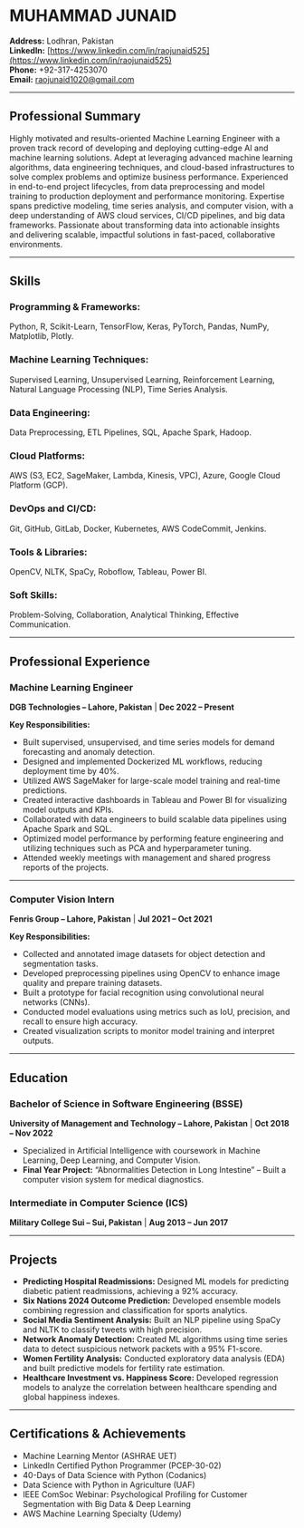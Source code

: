# MUHAMMAD JUNAID

**Address:** Lodhran, Pakistan  
**LinkedIn:** [https://www.linkedin.com/in/raojunaid525](https://www.linkedin.com/in/raojunaid525)  
**Phone:** +92-317-4253070  
**Email:** raojunaid1020@gmail.com  

---

## Professional Summary

Highly motivated and results-oriented Machine Learning Engineer with a proven track record of developing and deploying cutting-edge AI and machine learning solutions. Adept at leveraging advanced machine learning algorithms, data engineering techniques, and cloud-based infrastructures to solve complex problems and optimize business performance. Experienced in end-to-end project lifecycles, from data preprocessing and model training to production deployment and performance monitoring. Expertise spans predictive modeling, time series analysis, and computer vision, with a deep understanding of AWS cloud services, CI/CD pipelines, and big data frameworks. Passionate about transforming data into actionable insights and delivering scalable, impactful solutions in fast-paced, collaborative environments.

---

## Skills

### Programming & Frameworks:
Python, R, Scikit-Learn, TensorFlow, Keras, PyTorch, Pandas, NumPy, Matplotlib, Plotly.

### Machine Learning Techniques:
Supervised Learning, Unsupervised Learning, Reinforcement Learning, Natural Language Processing (NLP), Time Series Analysis.

### Data Engineering:
Data Preprocessing, ETL Pipelines, SQL, Apache Spark, Hadoop.

### Cloud Platforms:
AWS (S3, EC2, SageMaker, Lambda, Kinesis, VPC), Azure, Google Cloud Platform (GCP).

### DevOps and CI/CD:
Git, GitHub, GitLab, Docker, Kubernetes, AWS CodeCommit, Jenkins.

### Tools & Libraries:
OpenCV, NLTK, SpaCy, Roboflow, Tableau, Power BI.

### Soft Skills:
Problem-Solving, Collaboration, Analytical Thinking, Effective Communication.

---

## Professional Experience

### Machine Learning Engineer  
**DGB Technologies – Lahore, Pakistan** | **Dec 2022 – Present**  

**Key Responsibilities:**
- Built supervised, unsupervised, and time series models for demand forecasting and anomaly detection.
- Designed and implemented Dockerized ML workflows, reducing deployment time by 40%.
- Utilized AWS SageMaker for large-scale model training and real-time predictions.
- Created interactive dashboards in Tableau and Power BI for visualizing model outputs and KPIs.
- Collaborated with data engineers to build scalable data pipelines using Apache Spark and SQL.
- Optimized model performance by performing feature engineering and utilizing techniques such as PCA and hyperparameter tuning.
- Attended weekly meetings with management and shared progress reports of the projects.

---

### Computer Vision Intern  
**Fenris Group – Lahore, Pakistan** | **Jul 2021 – Oct 2021**  

**Key Responsibilities:**
- Collected and annotated image datasets for object detection and segmentation tasks.
- Developed preprocessing pipelines using OpenCV to enhance image quality and prepare training datasets.
- Built a prototype for facial recognition using convolutional neural networks (CNNs).
- Conducted model evaluations using metrics such as IoU, precision, and recall to ensure high accuracy.
- Created visualization scripts to monitor model training and interpret outputs.

---

## Education

### Bachelor of Science in Software Engineering (BSSE)  
**University of Management and Technology – Lahore, Pakistan** | **Oct 2018 – Nov 2022**  
- Specialized in Artificial Intelligence with coursework in Machine Learning, Deep Learning, and Computer Vision.
- **Final Year Project:** “Abnormalities Detection in Long Intestine” – Built a computer vision system for medical diagnostics.

### Intermediate in Computer Science (ICS)  
**Military College Sui – Sui, Pakistan** | **Aug 2013 – Jun 2017**

---

## Projects

- **Predicting Hospital Readmissions:** Designed ML models for predicting diabetic patient readmissions, achieving a 92% accuracy.
- **Six Nations 2024 Outcome Prediction:** Developed ensemble models combining regression and classification for sports analytics.
- **Social Media Sentiment Analysis:** Built an NLP pipeline using SpaCy and NLTK to classify tweets with high precision.
- **Network Anomaly Detection:** Created ML algorithms using time series data to detect suspicious network packets with a 95% F1-score.
- **Women Fertility Analysis:** Conducted exploratory data analysis (EDA) and built predictive models for fertility rate estimation.
- **Healthcare Investment vs. Happiness Score:** Developed regression models to analyze the correlation between healthcare spending and global happiness indexes.

---

## Certifications & Achievements

- Machine Learning Mentor (ASHRAE UET)
- LinkedIn Certified Python Programmer (PCEP-30-02)
- 40-Days of Data Science with Python (Codanics)
- Data Science with Python in Agriculture (UAF)
- IEEE ComSoc Webinar: Psychological Profiling for Customer Segmentation with Big Data & Deep Learning
- AWS Machine Learning Specialty (Udemy)
